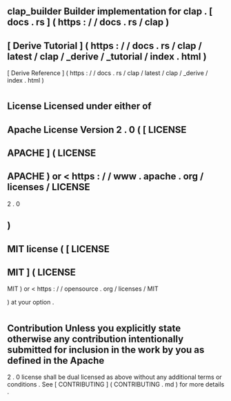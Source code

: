 #
clap_builder
Builder
implementation
for
clap
.
[
docs
.
rs
]
(
https
:
/
/
docs
.
rs
/
clap
)
-
[
Derive
Tutorial
]
(
https
:
/
/
docs
.
rs
/
clap
/
latest
/
clap
/
_derive
/
_tutorial
/
index
.
html
)
-
[
Derive
Reference
]
(
https
:
/
/
docs
.
rs
/
clap
/
latest
/
clap
/
_derive
/
index
.
html
)
#
#
License
Licensed
under
either
of
-
Apache
License
Version
2
.
0
(
[
LICENSE
-
APACHE
]
(
LICENSE
-
APACHE
)
or
<
https
:
/
/
www
.
apache
.
org
/
licenses
/
LICENSE
-
2
.
0
>
)
-
MIT
license
(
[
LICENSE
-
MIT
]
(
LICENSE
-
MIT
)
or
<
https
:
/
/
opensource
.
org
/
licenses
/
MIT
>
)
at
your
option
.
#
#
#
Contribution
Unless
you
explicitly
state
otherwise
any
contribution
intentionally
submitted
for
inclusion
in
the
work
by
you
as
defined
in
the
Apache
-
2
.
0
license
shall
be
dual
licensed
as
above
without
any
additional
terms
or
conditions
.
See
[
CONTRIBUTING
]
(
CONTRIBUTING
.
md
)
for
more
details
.
